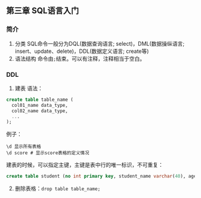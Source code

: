 ## 第三章 SQL语言入门
### 简介
1. 分类
SQL命令一般分为DQL(数据查询语言; select)，DML(数据操纵语言; insert、update、delete)，DDL(数据定义语言; create等)
2. 语法结构
命令由`;`结束。可以有注释，注释相当于空白。

### DDL
1. 建表
语法：
```SQL
create table table_name (
  col01_name data_type,
  col02_name data_type,
  ...
);
```
例子：
```
\d 显示所有表格
\d score # 显示score表格的定义情况
```
建表的时候，可以指定主键，主键是表中行的唯一标识，不可重复：
```SQL
create table student (no int primary key, student_name varchar(40), age int);
```
2. 删除表格：`drop table table_name;`
